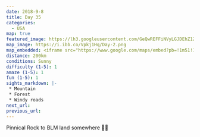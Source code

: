 ```yaml
---
date: 2018-9-8
title: Day 35
categories:
  - USA
map: true
featured_image: https://lh3.googleusercontent.com/GeQwREFFiNVyLGJDEhZ1ZBPX6IAynFSRI_Sy7irNR-TWeiSVO7SggiipLqnF22U9N7LJGtt79f_ZEjLEAItmg5vu2hS5kfpPvsb_315Rz6z6zt_lqba4rtzBhFHSqVdL91_Vw-bpnTAAhnZUT9EYQKfpVAPtEL4pwMb0f61eWd52mlOVPZ9zW50ioddYkoVQJbAvKwALXGKbUwEAl52a2-5muiya-5RCTF_ZrRdDTJiBGy8qulfCZbOuxamMXFzBZaHyOw_rcDRBhq1RtE3MsTpABUz1U98ocwgw-XjgE2GmtL46TizI_cdgQLRjxW5nV9K4pwda2pLK2nBcgkKMDuvgljYARehN-vmnQwwLzXKzWVDmKQ7ywrl7ZqivelDo6Et4qSekL9Xop93QlPapD8WEwXno_HHaie1AtkouH86qbApHWiyvzUKXtq5VtnFufqUP3sWfkK8rVOPT9-zhtoLfuki3WswTS6mMqVc--fZoocJyHern8rYIq5TRXljhhZNbXLLxHykd_1T0entHyGb6qDqOM465fls5oUJQEdBySkppy2BrPPskbKj9tnkcsBL9W1I3N-dgt0wy5XTvJvYbK4qzbrgN4i4zMkI-SkavhVfYIC2u07jALnWg_i3Y8fn1vtgNwGyDtz8eguW9BFi_85ndhCn5U7aUQXsjOH-isT-u=w1631-h1064-no
map_image: https://i.ibb.co/Vpkj1Hq/Day-2.png
map_embedded: <iframe src="https://www.google.com/maps/embed?pb=!1m51!1m12!1m3!1d345131.95159290195!2d-107.70381556137764!3d38.66663540580274!2m3!1f0!2f0!3f0!3m2!1i1024!2i768!4f13.1!4m36!3e0!4m5!1s0x8747a9aa84e6cec3%3A0xc10c887e26ff784e!2s9%208%2F10%20Rd%2C%20Colorado%2081523%2C%20USA!3m2!1d38.955612599999995!2d-108.863267!4m5!1s0x8746d6e322e77057%3A0xcc63f451cebf7c56!2sGrand%20Junction%2C%20CO%2C%20USA!3m2!1d39.0638705!2d-108.55064859999999!4m5!1s0x87472a28ba99686b%3A0x1eca868f7243b140!2sMesa%2C%20CO%2C%20USA!3m2!1d39.1662458!2d-108.13888809999999!4m5!1s0x8740b3fe3615f463%3A0x60ecf6c89f6500a0!2sOrchard%20City%2C%20CO%2C%20USA!3m2!1d38.8390689!2d-107.964888!4m5!1s0x87409ed01009c089%3A0x61b81b9fe3439143!2sCrawford%2C%20CO%2C%20USA!3m2!1d38.703876699999995!2d-107.6089466!4m4!2s38.5703%2C-107.4511!3m2!1d38.570299999999996!2d-107.4511!5e0!3m2!1sen!2sau!4v1577448325153!5m2!1sen!2sau" width="100%" height="500" frameborder="0" style="border:0;" allowfullscreen=""></iframe>
distance: 200km
conditions: Sunny
difficulty (1-5): 1 
amaze (1-5): 1
fun (1-5): 1
sights_markdown: |-
 * Mountain
 * Forest
 * Windy roads
next_url:
previous_url:
---
```

Pinnical Rock to BLM land somewhere 🤷‍♂️




